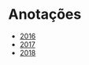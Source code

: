 # Anotações 
   
* [2016](years/2016.md)  
* [2017](years/2017.md)        
* [2018](years/2018.md)        
     
   
      
  
 
 
 
 
 
 
